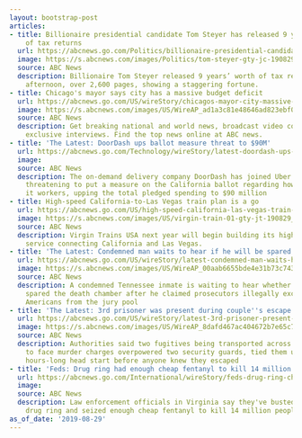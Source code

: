 ```yaml
---
layout: bootstrap-post
articles:
- title: Billionaire presidential candidate Tom Steyer has released 9 years’ worth
    of tax returns
  url: https://abcnews.go.com/Politics/billionaire-presidential-candidate-tom-steyer-released-years-worth/story?id=65277297
  image: https://s.abcnews.com/images/Politics/tom-steyer-gty-jc-190829_hpMain_16x9_992.jpg
  source: ABC News
  description: Billionaire Tom Steyer released 9 years’ worth of tax returns on Thursday
    afternoon, over 2,600 pages, showing a staggering fortune.
- title: Chicago's mayor says city has a massive budget deficit
  url: https://abcnews.go.com/US/wireStory/chicagos-mayor-city-massive-budget-deficit-65279968
  image: https://s.abcnews.com/images/US/WireAP_ad1a3c81e48646ad823ebf053bc8b2d4_16x9_992.jpg
  source: ABC News
  description: Get breaking national and world news, broadcast video coverage, and
    exclusive interviews. Find the top news online at ABC news.
- title: 'The Latest: DoorDash ups ballot measure threat to $90M'
  url: https://abcnews.go.com/Technology/wireStory/latest-doordash-ups-ballot-measure-threat-90m-65279883
  image: 
  source: ABC News
  description: The on-demand delivery company DoorDash has joined Uber and Lyft in
    threatening to put a measure on the California ballot regarding how it treats
    it workers, upping the total pledged spending to $90 million
- title: High-speed California-to-Las Vegas train plan is a go
  url: https://abcnews.go.com/US/high-speed-california-las-vegas-train-plan/story?id=65264856
  image: https://s.abcnews.com/images/US/virgin-train-01-gty-jt-190829_hpMain_16x9_992.jpg
  source: ABC News
  description: Virgin Trains USA next year will begin building its high-speed rail
    service connecting California and Las Vegas.
- title: 'The Latest: Condemned man waits to hear if he will be spared'
  url: https://abcnews.go.com/US/wireStory/latest-condemned-man-waits-hear-spared-65279395
  image: https://s.abcnews.com/images/US/WireAP_00aab6655bde4e31b73c743714c48b99_16x9_992.jpg
  source: ABC News
  description: A condemned Tennessee inmate is waiting to hear whether he will be
    spared the death chamber after he claimed prosecutors illegally excluded African
    Americans from the jury pool
- title: 'The Latest: 3rd prisoner was present during couple''s escape'
  url: https://abcnews.go.com/US/wireStory/latest-3rd-prisoner-present-couples-escape-65279087
  image: https://s.abcnews.com/images/US/WireAP_8dafd467ac404672b7e65c75333f67af_16x9_992.jpg
  source: ABC News
  description: Authorities said two fugitives being transported across the country
    to face murder charges overpowered two security guards, tied them up and got an
    hours-long head start before anyone knew they escaped
- title: 'Feds: Drug ring had enough cheap fentanyl to kill 14 million'
  url: https://abcnews.go.com/International/wireStory/feds-drug-ring-cheap-fentanyl-kill-14-million-65278643
  image: 
  source: ABC News
  description: Law enforcement officials in Virginia say they've busted a multi-state
    drug ring and seized enough cheap fentanyl to kill 14 million people
as_of_date: '2019-08-29'
---
```


